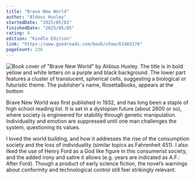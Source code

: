 ```yaml
---
title: "Brave New World"
author: "Aldous Huxley"
startedDate: "2025/05/01"
finishedDate: "2025/05/05"
rating: 4
edition: "Kindle Edition"
link: "https://www.goodreads.com/book/show/61403176"
pageCount: 236
---
```


![Book cover of "Brave New World" by Aldous Huxley. The title is in bold yellow and white letters on a purple and black background. The lower part features a cluster of translucent, spherical cells, suggesting a biological or futuristic theme. The publisher's name, RosettaBooks, appears at the bottom](https://images-na.ssl-images-amazon.com/images/S/compressed.photo.goodreads.com/books/1657143100i/61403176.jpg)

Brave New World was first published in 1932, and has long been a staple of high school reading list. It is set in a dystopian future (about 2600 or so), where society is engineered for stability through genetic manipulation. Individuality and emotion are suppressed until one man challenges the system, questioning its values.

I loved the world building, and how it addresses the rise of the consumption society and the loss of individuality (similar topics as Fahrenheit 451). I also liked the use of Henry Ford as a God like figure in this consumerist society, and the added irony and satire it allows (e.g. years are indicated as A.F.: After Ford). Though a product of early science fiction, the novel’s warnings about conformity and technological control still feel strikingly relevant.